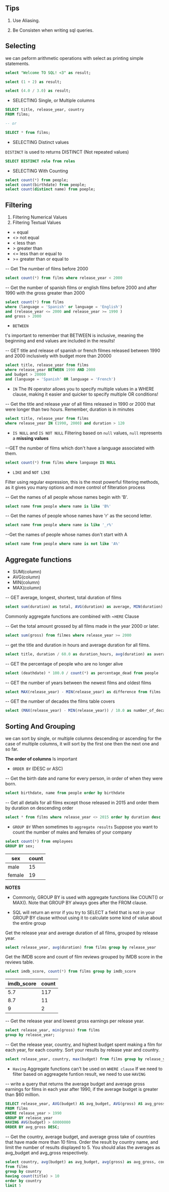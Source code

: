 ## Tips

1. Use Aliasing.

2. Be Consisten when writing sql queries.

## Selecting


we can peform arithmetic operations with select as printing simple statements.

```sql
select "Welcome TO SQL! <3" as result;

select (1 + 2) as result;

select (4.0 / 3.0) as result;
```

- SELECTING Single, or Multiple columns

```sql
SELECT title, release_year, country
FROM films;

-- or

SELECT * from films;
```

- SELECTING Distinct values 

`DISTINCT` is used to returns DISTINCT (Not repeated values)

```sql
SELECT DISTINCT role from roles 
```

- SELECTING With Counting

```sql
select count(*) from people;
select count(birthdate) from people;
select count(distinct name) from poeple;
```


## Filtering

1. Filtering Numerical Values
2. Filtering Textual Values

- = equal
- <> not equal
- < less than
- \> greater than
- <= less than or equal to
- \>= greater than or equal to


-- Get The number of films before 2000

```sql 
select count(*) from films where release_year < 2000
```

-- Get the number of spanish films or english films before 2000 and after 1990 with the gross greater than 2000

```sql
select count(*) from films 
where (language = 'Spanish' or language = 'English')
and (release_year <= 2000 and release_year >= 1990 )
and gross > 2000
```

- `BETWEEN` 

t's important to remember that BETWEEN is inclusive, meaning the beginning and end values are included in the results!

-- GET title and release of spanish or french filmes released between 1990 and 2000 inclusively with budget more than 20000 

```sql
select title, release_year from films 
where release_year BETWEEN 1990 AND 2000 
and budget > 20000
and (language = 'Spanish' OR language = 'French')
```

- `IN`
The IN operator allows you to specify multiple values in a WHERE clause, making it easier and quicker to specify multiple OR conditions!

-- Get the title and release year of all films released in 1990 or 2000 that were longer than two hours. Remember, duration is in minutes
```sql
select title, release_year from films
where release_year IN (1990, 2000) and duration > 120
```


- `IS NULL` and `IS NOT NULL`
Filtering based on `null` values, `null` represents a **missing values**

--GET the number of films which don't have a language associated with them.

```sql
select count(*) from films where language IS NULL
```

- `LIKE` and `NOT LIKE`

Filter using regular expression, this is the most powerful filtering methods, as it gives you many options and more control of filteration process


-- Get the names of all people whose names begin with 'B'.

```sql
select name from people where name is like 'B%'
```

-- Get the names of people whose names have 'r' as the second letter.

```sql
select name from people where name is like '_r%'
```

--Get the names of people whose names don't start with A

```sql
select name from people where name is not like 'A%'
```


## Aggregate functions

- SUM(column)
- AVG(column)
- MIN(column)
- MAX(column)


-- GET average, longest, shortest, total duration of films 

```sql
select sum(duration) as total, AVG(duration) as average, MIN(duration) as shortest, MAX(duration) as longest from films 
```

Commonly aggregate functions are combined with ~`HERE` Clause

-- Get the total amount grossed by all films made in the year 2000 or later.

```sql 
select sum(gross) from filmes where release_year >= 2000
```

-- get the title and duration in hours and average duration for all films.

```sql
select title, duration / 60.0 as duration_hours, avg(duration) as average_duration from films 
```

-- GET the percentage of people who are no longer alive

```sql
select (deathdate) * 100.0 / count(*) as percentage_dead from people
```

-- GET the number of years between the newest films and oldest films

```sql
select MAX(release_year) - MIN(release_year) as difference from films
```

-- GET the number of decades the films table covers

```sql
select (MAX(release_year) - MIN(release_year)) / 10.0 as number_of_decades from films
```


## Sorting And Grouping

we can sort by single, or multiple columns descending or ascending 
for the case of multiple columns, it will sort by the first one then the next one and so far.

**The order of columns** Is important
- `ORDER BY` (DESC or ASC)


-- Get the birth date and name for every person, in order of when they were born.

```sql 
select birthdate, name from people order by birthdate
```

-- Get all details for all films except those released in 2015 and order them by duration on descending order

```sql
select * from films where release_year <> 2015 order by duration desc
```

- `GROUP BY`
When sometimes to `aggregate results` 
Suppose you want to count the number of males and females of your company

```sql
select count(*) from employees
GROUP BY sex;
```


| sex|	count|
|--|--|
|male|	15|
|female| 	19|


**NOTES** 

- Commonly, GROUP BY is used with aggregate functions like COUNT() or MAX(). Note that GROUP BY always goes after the FROM clause.

- SQL will return an error if you try to SELECT a field that is not in your GROUP BY clause without using it to calculate some kind of value about the entire group

Get the release year and average duration of all films, grouped by release year.
```sql
select release_year, avg(duration) from films group by release_year
```


Get the IMDB score and count of film reviews grouped by IMDB score in the reviews table.

```sql
select imdb_score, count(*) from films group by imdb_score
```

|imdb_score|	count|
|--|--|
|5.7|	117|
|8.7	|11|
|9|	2|

-- Get the release year and lowest gross earnings per release year.

```sql
select release_year, min(gross) from films 
group by release_year;
```

-- Get the release year, country, and highest budget spent making a film for each year, for each country. Sort your results by release year and country.

```sql
select release_year, country, max(budget) from films group by release_year, country order by release_year, country
```


- `Having` 
Aggregate functions can't be used on `WHERE clause` 
If we need to filter based on aggreagete funtion result, we need to use `HAVING` 



-- write a query that returns the average budget and average gross earnings for films in each year after 1990, if the average budget is greater than $60 million.

```sql
SELECT release_year, AVG(budget) AS avg_budget, AVG(gross) AS avg_gross
FROM films
WHERE release_year > 1990
GROUP BY release_year
HAVING AVG(budget) > 60000000
ORDER BY avg_gross DESC;
```


-- Get the country, average budget, and average gross take of countries that have made more than 10 films. Order the result by country name, and limit the number of results displayed to 5. You should alias the averages as avg_budget and avg_gross respectively.


```sql
select country, avg(budget) as avg_budget, avg(gross) as avg_gross, country
from films
group by country
having count(title) > 10
order by country
limit 5
```